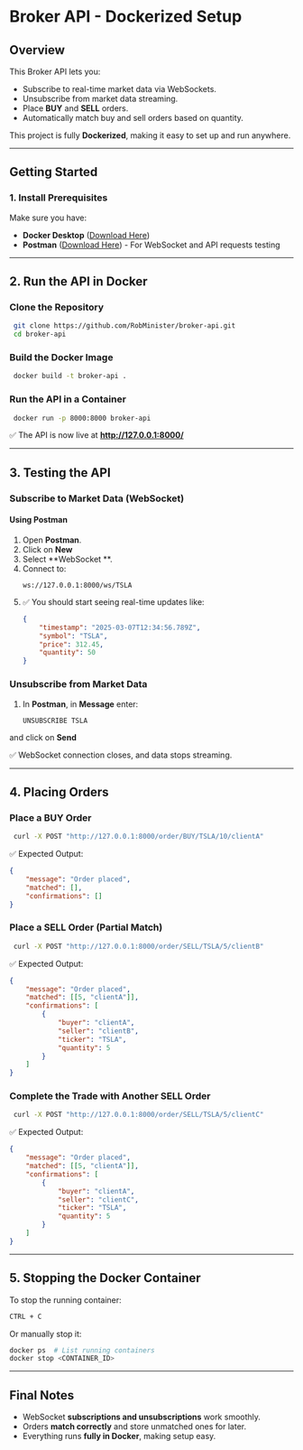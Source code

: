# Broker API - Dockerized Setup

## Overview
This Broker API lets you:
- Subscribe to real-time market data via WebSockets.
- Unsubscribe from market data streaming.
- Place **BUY** and **SELL** orders.
- Automatically match buy and sell orders based on quantity.

This project is fully **Dockerized**, making it easy to set up and run anywhere.

---

## **Getting Started**
### **1. Install Prerequisites**
Make sure you have:
- **Docker Desktop** ([Download Here](https://www.docker.com/products/docker-desktop/))
- **Postman** ([Download Here](https://www.postman.com/downloads/)) - For WebSocket and API requests testing


---

## **2. Run the API in Docker**

### **Clone the Repository**
```bash
 git clone https://github.com/RobMinister/broker-api.git
 cd broker-api
```

### **Build the Docker Image**
```bash
 docker build -t broker-api .
```

### **Run the API in a Container**
```bash
 docker run -p 8000:8000 broker-api
```
✅ The API is now live at **http://127.0.0.1:8000/**

---

## **3. Testing the API**

### **Subscribe to Market Data (WebSocket)**
#### **Using Postman**
1. Open **Postman**.
2. Click on **New**
2. Select **WebSocket **.
3. Connect to:
   ```
   ws://127.0.0.1:8000/ws/TSLA
   ```
4. ✅ You should start seeing real-time updates like:
   ```json
   {
       "timestamp": "2025-03-07T12:34:56.789Z",
       "symbol": "TSLA",
       "price": 312.45,
       "quantity": 50
   }
   ```

### **Unsubscribe from Market Data**
1. In **Postman**, in **Message** enter:
   ```
   UNSUBSCRIBE TSLA
   ```
and click on **Send**

✅ WebSocket connection closes, and data stops streaming.

---

## **4. Placing Orders**

### **Place a BUY Order**
```bash
 curl -X POST "http://127.0.0.1:8000/order/BUY/TSLA/10/clientA"
```
✅ Expected Output:
```json
{
    "message": "Order placed",
    "matched": [],
    "confirmations": []
}
```

### **Place a SELL Order (Partial Match)**
```bash
 curl -X POST "http://127.0.0.1:8000/order/SELL/TSLA/5/clientB"
```
✅ Expected Output:
```json
{
    "message": "Order placed",
    "matched": [[5, "clientA"]],
    "confirmations": [
        {
            "buyer": "clientA",
            "seller": "clientB",
            "ticker": "TSLA",
            "quantity": 5
        }
    ]
}
```

### **Complete the Trade with Another SELL Order**
```bash
 curl -X POST "http://127.0.0.1:8000/order/SELL/TSLA/5/clientC"
```
✅ Expected Output:
```json
{
    "message": "Order placed",
    "matched": [[5, "clientA"]],
    "confirmations": [
        {
            "buyer": "clientA",
            "seller": "clientC",
            "ticker": "TSLA",
            "quantity": 5
        }
    ]
}
```

---

## **5. Stopping the Docker Container**
To stop the running container:
```bash
CTRL + C
```
Or manually stop it:
```bash
docker ps  # List running containers
docker stop <CONTAINER_ID>
```

---

## **Final Notes**
- WebSocket **subscriptions and unsubscriptions** work smoothly.
- Orders **match correctly** and store unmatched ones for later.
- Everything runs **fully in Docker**, making setup easy.
